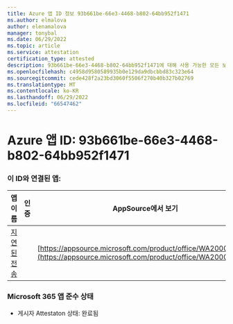 ```yaml
---
title: Azure 앱 ID 정보 93b661be-66e3-4468-b802-64bb952f1471
ms.author: elmalova
author: elenamalova
manager: tonybal
ms.date: 06/29/2022
ms.topic: article
ms.service: attestation
certification_type: attested
description: 93b661be-66e3-4468-b802-64bb952f1471에 대해 사용 가능한 모든 보안 및 규정 준수 정보입니다.
ms.openlocfilehash: c4958d9580589935b0e129da9dbcbbd83c323e64
ms.sourcegitcommit: cede428f2a23bd3060f5506f270b40b327b02769
ms.translationtype: MT
ms.contentlocale: ko-KR
ms.lasthandoff: 06/29/2022
ms.locfileid: "66547462"
---
```

# <a name="azure-app-id-93b661be-66e3-4468-b802-64bb952f1471"></a>Azure 앱 ID: 93b661be-66e3-4468-b802-64bb952f1471


### <a name="apps-associated-with-this-id"></a>이 ID와 연결된 앱:
| **앱 이름** | **인증** | **AppSource에서 보기** |
|--------------|---------------|-----------------------|
| [지연된 전송](../forward/WA200004301.md) |  | [https://appsource.microsoft.com/product/office/WA200004301](https://appsource.microsoft.com/product/office/WA200004301) |

### <a name="microsoft-365-app-compliance-status"></a>Microsoft 365 앱 준수 상태
- 게시자 Attestaton 상태: 완료됨
